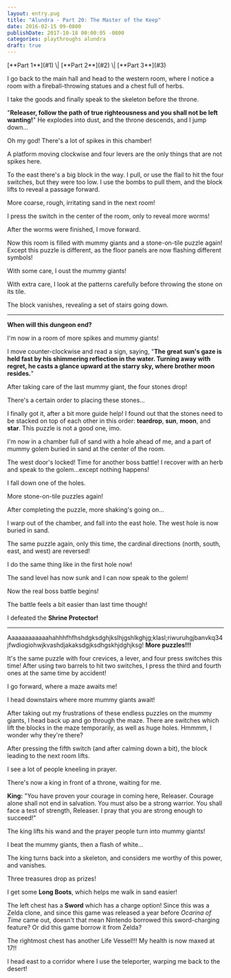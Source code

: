 ```yaml
---
layout: entry.pug
title: "Alundra - Part 20: The Master of the Keep"
date: 2016-02-15 09-0800
publishDate: 2017-10-18 00:00:05 -0800
categories: playthroughs alundra
draft: true
---
```


<p class="entry-partination" markdown="1">[**Part 1**](#1) \| [**Part 2**](#2) \| [**Part 3**](#3)</p>

<a name="1"></a>

I go back to the main hall and head to the western room, where I notice a room with a fireball-throwing statues and a chest full of herbs.

I take the goods and finally speak to the skeleton before the throne.

"**Releaser, follow the path of true righteousness and you shall not be left wanting!**" He explodes into dust, and the throne descends, and I jump down...

Oh my god! There's a lot of spikes in this chamber!

A platform moving clockwise and four levers are the only things that are not spikes here.

To the east there's a big block in the way. I pull, or use the flail to hit the four switches, but they were too low. I use the bombs to pull them, and the block lifts to reveal a passage forward.

More coarse, rough, irritating sand in the next room!

I press the switch in the center of the room, only to reveal more worms!

After the worms were finished, I move forward.

Now this room is filled with mummy giants and a stone-on-tile puzzle again! Except this puzzle is different, as the floor panels are now flashing different symbols!

With some care, I oust the mummy giants!

With extra care, I look at the patterns carefully before throwing the stone on its tile.

The block vanishes, revealing a set of stairs going down.

<a name="2"></a>

---

**When will this dungeon end?**

I'm now in a room of more spikes and mummy giants!

I move counter-clockwise and read a sign, saying, "**The great sun's gaze is held fast by his shimmering reflection in the water. Turning away with regret, he casts a glance upward at the starry sky, where brother moon resides.**"

After taking care of the last mummy giant, the four stones drop!

There's a certain order to placing these stones...

I finally got it, after a bit more guide help! I found out that the stones need to be stacked on top of each other in this order: **teardrop**, **sun**, **moon**, and **star**. This puzzle is not a good one, imo.

I'm now in a chamber full of sand with a hole ahead of me, and a part of mummy golem buried in sand at the center of the room.

The west door's locked! Time for another boss battle! I recover with an herb and speak to the golem...except nothing happens!

I fall down one of the holes.

More stone-on-tile puzzles again!

After completing the puzzle, more shaking's going on...

I warp out of the chamber, and fall into the east hole. The west hole is now buried in sand.

The same puzzle again, only this time, the cardinal directions (north, south, east, and west) are reversed! 

I do the same thing like in the first hole now!

The sand level has now sunk and I can now speak to the golem!

Now the real boss battle begins!

The battle feels a bit easier than last time though!

I defeated the **Shrine Protector!**

<a name="3"></a>

---

Aaaaaaaaaaaahahhhfhfhshdgksdghjkslhjgshlkghjg;klasl;riwuruhgjbanvkq34jfwdiogiohwjkvashdjakaksdgjksdhgskhjdghjksg! **More puzzles!!!**

It's the same puzzle with four crevices, a lever, and four press switches this time! After using two barrels to hit two switches, I press the third and fourth ones at the same time by accident!

I go forward, where a maze awaits me!

I head downstairs where more mummy giants await!

After taking out my frustrations of these endless puzzles on the mummy giants, I head back up and go through the maze. There are switches which lift the blocks in the maze temporarily, as well as huge holes. Hmmmm, I wonder why they're there?

After pressing the fifth switch (and after calming down a bit), the block leading to the next room lifts.

I see a lot of people kneeling in prayer.

There's now a king in front of a throne, waiting for me.

**King:** "You have proven your courage in coming here, Releaser. Courage alone shall not end in salvation. You must also be a strong warrior. You shall face a test of strength, Releaser. I pray that you are strong enough to succeed!"

The king lifts his wand and the prayer people turn into mummy giants!

I beat the mummy giants, then a flash of white...

The king turns back into a skeleton, and considers me worthy of this power, and vanishes.

Three treasures drop as prizes!

I get some **Long Boots**, which helps me walk in sand easier!

The left chest has a **Sword** which has a charge option! Since this was a Zelda clone, and since this game was released a year before *Ocarina of Time* came out, doesn't that mean Nintendo borrowed this sword-charging feature? Or did this game borrow it from Zelda?

The rightmost chest has another Life Vessel!!! My health is now maxed at 17!!

I head east to a corridor where I use the teleporter, warping me back to the desert!